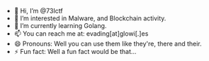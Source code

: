 - 👋 Hi, I’m @73Ictf
- 👀 I’m interested in Malware, and Blockchain activity.
- 🌱 I’m currently learning Golang.
- 📫 You can reach me at: evading[at]glowi[.]es
- 😄 Pronouns: Well you can use them like they're, there and their.
- ⚡ Fun fact: Well a fun fact would be that...

